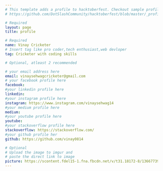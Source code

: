 ```yaml
---
# This template adds a profile to hacktoberfest. Checkout sample profile at
# https://github.com/DotSlashCommunity/hacktoberfest/blob/master/_profile/ksdme.md

# Required
layout: page
title: profile

# Required
name: Vinay Cricketer
# Insert tag like pro coder,tech enthusiast,web devloper
tag: Cricketer with coding skills

# Optional, atleast 2 recommended

# your email address here
email: vinaysehwagcricketer@gmail.com
# your facebook profile here
facebook: 
#your linkedin profile here
linkedin:
#your instagram profile here
instagram: https://www.instagram.com/vinaysehwag14 
#your medium profile here
medium: 
#your youtube profile here
youtube: 
#your stackoverflow profile here
stackoverflow: https://stackoverflow.com/
#your github profile her
github: https://github.com/vinay0814

# Optional
# Upload the image to imgur and
# paste the direct link to image
picture: https://scontent.fdel15-1.fna.fbcdn.net/v/t31.18172-8/13667739_1283698181694200_8667074654148016037_o.jpg?stp=c0.30.1958.1958a_dst-jpg_s851x315&_nc_cat=105&ccb=1-7&_nc_sid=da31f3&_nc_ohc=EDp-3kfd00AAX9qnznO&_nc_ht=scontent.fdel15-1.fna&oh=00_AT-6z4ZioIDN0zYGq8Ccqby7ObMlOUIEhnMbR_0bbC-AWQ&oe=63808DE0
---
```

